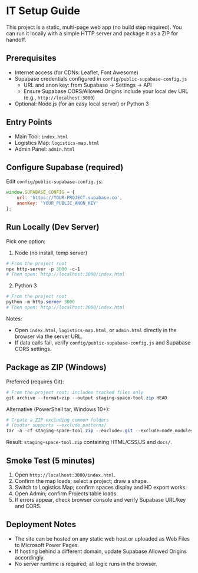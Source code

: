 # IT Setup Guide

This project is a static, multi-page web app (no build step required). You can run it locally with a simple HTTP server and package it as a ZIP for handoff.

## Prerequisites
- Internet access (for CDNs: Leaflet, Font Awesome)
- Supabase credentials configured in `config/public-supabase-config.js`
  - URL and anon key: from Supabase → Settings → API
  - Ensure Supabase CORS/Allowed Origins include your local dev URL (e.g., `http://localhost:3000`)
- Optional: Node.js (for an easy local server) or Python 3

## Entry Points
- Main Tool: `index.html`
- Logistics Map: `logistics-map.html`
- Admin Panel: `admin.html`

## Configure Supabase (required)
Edit `config/public-supabase-config.js`:

```javascript
window.SUPABASE_CONFIG = {
    url: 'https://YOUR-PROJECT.supabase.co',
    anonKey: 'YOUR_PUBLIC_ANON_KEY'
};
```

## Run Locally (Dev Server)
Pick one option:

1) Node (no install, temp server)
```powershell
# From the project root
npx http-server -p 3000 -c-1
# Then open: http://localhost:3000/index.html
```

2) Python 3
```powershell
# From the project root
python -m http.server 3000
# Then open: http://localhost:3000/index.html
```

Notes:
- Open `index.html`, `logistics-map.html`, or `admin.html` directly in the browser via the server URL.
- If data calls fail, verify `config/public-supabase-config.js` and Supabase CORS settings.

## Package as ZIP (Windows)
Preferred (requires Git):
```powershell
# From the project root; includes tracked files only
git archive --format=zip --output staging-space-tool.zip HEAD
```

Alternative (PowerShell tar, Windows 10+):
```powershell
# Create a ZIP excluding common folders
# (bsdtar supports --exclude patterns)
Tar -a -cf staging-space-tool.zip --exclude=.git --exclude=node_modules --exclude=dist .
```

Result: `staging-space-tool.zip` containing HTML/CSS/JS and `docs/`.

## Smoke Test (5 minutes)
1. Open `http://localhost:3000/index.html`.
2. Confirm the map loads; select a project; draw a shape.
3. Switch to Logistics Map; confirm spaces display and HD export works.
4. Open Admin; confirm Projects table loads.
5. If errors appear, check browser console and verify Supabase URL/key and CORS.

## Deployment Notes
- The site can be hosted on any static web host or uploaded as Web Files to Microsoft Power Pages.
- If hosting behind a different domain, update Supabase Allowed Origins accordingly.
- No server runtime is required; all logic runs in the browser.
